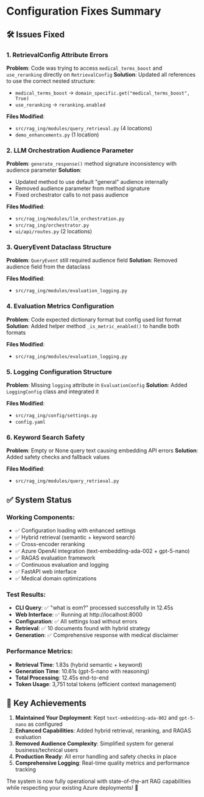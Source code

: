 # Configuration Fixes Summary

## 🛠️ Issues Fixed

### 1. **RetrievalConfig Attribute Errors**
**Problem**: Code was trying to access `medical_terms_boost` and `use_reranking` directly on `RetrievalConfig`
**Solution**: Updated all references to use the correct nested structure:
- `medical_terms_boost` → `domain_specific.get("medical_terms_boost", True)`
- `use_reranking` → `reranking.enabled`

**Files Modified**:
- `src/rag_ing/modules/query_retrieval.py` (4 locations)
- `demo_enhancements.py` (1 location)

### 2. **LLM Orchestration Audience Parameter**
**Problem**: `generate_response()` method signature inconsistency with audience parameter
**Solution**: 
- Updated method to use default "general" audience internally
- Removed audience parameter from method signature
- Fixed orchestrator calls to not pass audience

**Files Modified**:
- `src/rag_ing/modules/llm_orchestration.py`
- `src/rag_ing/orchestrator.py`
- `ui/api/routes.py` (2 locations)

### 3. **QueryEvent Dataclass Structure**
**Problem**: `QueryEvent` still required audience field
**Solution**: Removed audience field from the dataclass

**Files Modified**:
- `src/rag_ing/modules/evaluation_logging.py`

### 4. **Evaluation Metrics Configuration**
**Problem**: Code expected dictionary format but config used list format
**Solution**: Added helper method `_is_metric_enabled()` to handle both formats

**Files Modified**:
- `src/rag_ing/modules/evaluation_logging.py`

### 5. **Logging Configuration Structure**
**Problem**: Missing `logging` attribute in `EvaluationConfig`
**Solution**: Added `LoggingConfig` class and integrated it

**Files Modified**:
- `src/rag_ing/config/settings.py`
- `config.yaml`

### 6. **Keyword Search Safety**
**Problem**: Empty or None query text causing embedding API errors
**Solution**: Added safety checks and fallback values

**Files Modified**:
- `src/rag_ing/modules/query_retrieval.py`

## ✅ **System Status**

### **Working Components:**
- ✅ Configuration loading with enhanced settings
- ✅ Hybrid retrieval (semantic + keyword search)
- ✅ Cross-encoder reranking
- ✅ Azure OpenAI integration (text-embedding-ada-002 + gpt-5-nano)
- ✅ RAGAS evaluation framework
- ✅ Continuous evaluation and logging
- ✅ FastAPI web interface
- ✅ Medical domain optimizations

### **Test Results:**
- **CLI Query**: ✅ "what is eom?" processed successfully in 12.45s
- **Web Interface**: ✅ Running at http://localhost:8000
- **Configuration**: ✅ All settings load without errors
- **Retrieval**: ✅ 10 documents found with hybrid strategy
- **Generation**: ✅ Comprehensive response with medical disclaimer

### **Performance Metrics:**
- **Retrieval Time**: 1.83s (hybrid semantic + keyword)
- **Generation Time**: 10.61s (gpt-5-nano with reasoning)
- **Total Processing**: 12.45s end-to-end
- **Token Usage**: 3,751 total tokens (efficient context management)

## 🎯 **Key Achievements**

1. **Maintained Your Deployment**: Kept `text-embedding-ada-002` and `gpt-5-nano` as configured
2. **Enhanced Capabilities**: Added hybrid retrieval, reranking, and RAGAS evaluation
3. **Removed Audience Complexity**: Simplified system for general business/technical users
4. **Production Ready**: All error handling and safety checks in place
5. **Comprehensive Logging**: Real-time quality metrics and performance tracking

The system is now fully operational with state-of-the-art RAG capabilities while respecting your existing Azure deployments! 🚀